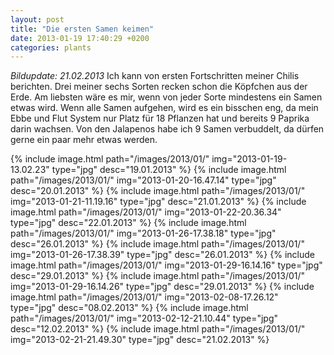 ```yaml
---
layout: post
title: "Die ersten Samen keimen"
date: 2013-01-19 17:40:29 +0200
categories: plants
---
```

_Bildupdate: 21.02.2013_ Ich kann von ersten Fortschritten meiner Chilis berichten. Drei meiner sechs Sorten recken schon die Köpfchen aus der Erde. Am liebsten wäre es mir, wenn von jeder Sorte mindestens ein Samen etwas wird. Wenn alle Samen aufgehen, wird es ein bisschen eng, da mein Ebbe und Flut System nur Platz für 18 Pflanzen hat und bereits 9 Paprika darin wachsen. Von den Jalapenos habe ich 9 Samen verbuddelt, da dürfen gerne ein paar mehr etwas werden.

{% include image.html path="/images/2013/01/" img="2013-01-19-13.02.23" type="jpg" desc="19.01.2013" %}
{% include image.html path="/images/2013/01/" img="2013-01-20-16.47.14" type="jpg" desc="20.01.2013" %}
{% include image.html path="/images/2013/01/" img="2013-01-21-11.19.16" type="jpg" desc="21.01.2013" %}
{% include image.html path="/images/2013/01/" img="2013-01-22-20.36.34" type="jpg" desc="22.01.2013" %}
{% include image.html path="/images/2013/01/" img="2013-01-26-17.38.18" type="jpg" desc="26.01.2013" %}
{% include image.html path="/images/2013/01/" img="2013-01-26-17.38.39" type="jpg" desc="26.01.2013" %}
{% include image.html path="/images/2013/01/" img="2013-01-29-16.14.16" type="jpg" desc="29.01.2013" %}
{% include image.html path="/images/2013/01/" img="2013-01-29-16.14.26" type="jpg" desc="29.01.2013" %}
{% include image.html path="/images/2013/01/" img="2013-02-08-17.26.12" type="jpg" desc="08.02.2013" %}
{% include image.html path="/images/2013/01/" img="2013-02-12-21.10.44" type="jpg" desc="12.02.2013" %}
{% include image.html path="/images/2013/01/" img="2013-02-21-21.49.30" type="jpg" desc="21.02.2013" %}
